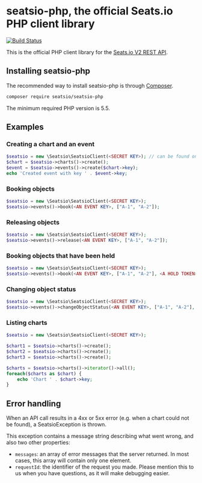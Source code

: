 # seatsio-php, the official Seats.io PHP client library

[![Build Status](https://travis-ci.org/seatsio/seatsio-php.svg?branch=master)](https://travis-ci.org/seatsio/seatsio-php)

This is the official PHP client library for the [Seats.io V2 REST API](https://www.seats.io/docs/api-v2).

## Installing seatsio-php

The recommended way to install seatsio-php is through [Composer](http://getcomposer.org).

```bash
composer require seatsio/seatsio-php
```

The minimum required PHP version is 5.5.

## Examples

### Creating a chart and an event

```php
$seatsio = new \Seatsio\SeatsioClient(<SECRET KEY>); // can be found on https://app.seats.io/settings
$chart = $seatsio->charts()->create();
$event = $seatsio->events()->create($chart->key);
echo 'Created event with key ' . $event->key;
```

### Booking objects

```php
$seatsio = new \Seatsio\SeatsioClient(<SECRET KEY>);
$seatsio->events()->book(<AN EVENT KEY>, ["A-1", "A-2"]);
```

### Releasing objects

```php
$seatsio = new \Seatsio\SeatsioClient(<SECRET KEY>);
$seatsio->events()->release(<AN EVENT KEY>, ["A-1", "A-2"]);
```

### Booking objects that have been held

```php
$seatsio = new \Seatsio\SeatsioClient(<SECRET KEY>);
$seatsio->events()->book(<AN EVENT KEY>, ["A-1", "A-2"], <A HOLD TOKEN>);
```

### Changing object status

```php
$seatsio = new \Seatsio\SeatsioClient(<SECRET KEY>);
$seatsio->events()->changeObjectStatus(<AN EVENT KEY>, ["A-1", "A-2"], "unavailable");
```

### Listing charts

```php
$seatsio = new \Seatsio\SeatsioClient(<SECRET KEY>);

$chart1 = $seatsio->charts()->create();
$chart2 = $seatsio->charts()->create();
$chart3 = $seatsio->charts()->create();

$charts = $seatsio->charts()->iterator()->all();
foreach($charts as $chart) {
    echo 'Chart ' . $chart->key;
}
```

## Error handling

When an API call results in a 4xx or 5xx error (e.g. when a chart could not be found), a SeatsioException is thrown.

This exception contains a message string describing what went wrong, and also two other properties:

- `messages`: an array of error messages that the server returned. In most cases, this array will contain only one element.
- `requestId`: the identifier of the request you made. Please mention this to us when you have questions, as it will make debugging easier.